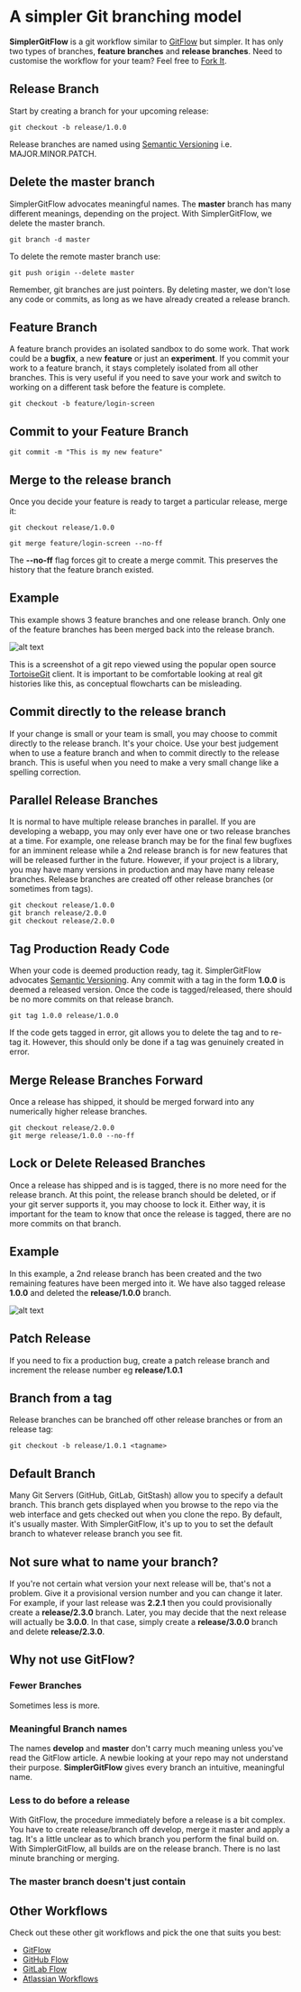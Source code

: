 # A simpler Git branching model

**SimplerGitFlow** is a git workflow similar to [GitFlow](http://nvie.com/posts/a-successful-git-branching-model/) but simpler. It has only two types of branches, **feature branches** and **release branches**. Need to customise the workflow for your team? Feel free to [Fork It](https://help.github.com/articles/fork-a-repo/).

## Release Branch
Start by creating a branch for your upcoming release:

    git checkout -b release/1.0.0

Release branches are named using [Semantic Versioning](http://semver.org/) i.e. MAJOR.MINOR.PATCH.

## Delete the master branch
SimplerGitFlow advocates meaningful names. The **master** branch has many different meanings, depending on the project. With SimplerGitFlow, we delete the master branch.

    git branch -d master

To delete the remote master branch use:

    git push origin --delete master

Remember, git branches are just pointers. By deleting master, we don't lose any code or commits, as long as we have already created a release branch.

## Feature Branch
A feature branch provides an isolated sandbox to do some work. That work could be a **bugfix**, a new **feature** or just an **experiment**. If you commit your work to a feature branch, it stays completely isolated from all other branches. This is very useful if you need to save your work and switch to working on a different task before the feature is complete.

    git checkout -b feature/login-screen

## Commit to your Feature Branch

    git commit -m "This is my new feature"

## Merge to the release branch
Once you decide your feature is ready to target a particular release, merge it:

    git checkout release/1.0.0

    git merge feature/login-screen --no-ff

The **--no-ff** flag forces git to create a merge commit. This preserves the history that the feature branch existed.

## Example
This example shows 3 feature branches and one release branch. Only one of the feature branches has been merged back into the release branch.

![alt text](./images/tortoise-min.png)

This is a screenshot of a git repo viewed using the popular open source [TortoiseGit](https://code.google.com/p/tortoisegit/) client. It is important to be comfortable looking at real git histories like this, as conceptual flowcharts can be misleading.

## Commit directly to the release branch
If your change is small or your team is small, you may choose to commit directly to the release branch. It's your choice. Use your best judgement when to use a feature branch and when to commit directly to the release branch. This is useful when you need to make a very small change like a spelling correction.

## Parallel Release Branches
It is normal to have multiple release branches in parallel. If you are developing a webapp, you may only ever have one or two release branches at a time. For example, one release branch may be for the final few bugfixes for an imminent release while a 2nd release branch is for new features that will be released further in the future. However, if your project is a library, you may have many versions in production and may have many release branches. Release branches are created off other release branches (or sometimes from tags).

    git checkout release/1.0.0
    git branch release/2.0.0
    git checkout release/2.0.0

## Tag Production Ready Code
When your code is deemed production ready, tag it. SimplerGitFlow advocates [Semantic Versioning](http://semver.org/). Any commit with a tag in the form **1.0.0** is deemed a released version. Once the code is tagged/released, there should be no more commits on that release branch.

    git tag 1.0.0 release/1.0.0

If the code gets tagged in error, git allows you to delete the tag and to re-tag it. However, this should only be done if a tag was genuinely created in error.

## Merge Release Branches Forward
Once a release has shipped, it should be merged forward into any numerically higher release branches.

    git checkout release/2.0.0
    git merge release/1.0.0 --no-ff

## Lock or Delete Released Branches
Once a release has shipped and is is tagged, there is no more need for the release branch. At this point, the release branch should be deleted, or if your git server supports it, you may choose to lock it. Either way, it is important for the team to know that once the release is tagged, there are no more commits on that branch.

## Example
In this example, a 2nd release branch has been created and the two remaining features have been merged into it. We have also tagged release **1.0.0** and deleted the **release/1.0.0** branch.

![alt text](./images/tortoise-multi-branch.png)

## Patch Release
If you need to fix a production bug, create a patch release branch and increment the release number eg **release/1.0.1**

## Branch from a tag
Release branches can be branched off other release branches or from an release tag:

    git checkout -b release/1.0.1 <tagname>

## Default Branch
Many Git Servers (GitHub, GitLab, GitStash) allow you to specify a default branch. This branch gets displayed when you browse to the repo via the web interface and gets checked out when you clone the repo. By default, it's usually master. With SimplerGitFlow, it's up to you to set the default branch to whatever release branch you see fit.

## Not sure what to name your branch?
If you're not certain what version your next release will be, that's not a problem. Give it a provisional version number and you can change it later. For example, if your last release was **2.2.1** then you could provisionally create a **release/2.3.0** branch. Later, you may decide that the next release will actually be **3.0.0**. In that case, simply create a **release/3.0.0** branch and delete **release/2.3.0**.

## Why not use GitFlow?

### Fewer Branches
Sometimes less is more.

### Meaningful Branch names
The names **develop** and **master** don't carry much meaning unless you've read the GitFlow article. A newbie looking at your repo may not understand their purpose. **SimplerGitFlow** gives every branch an intuitive, meaningful name.

### Less to do before a release
With GitFlow, the procedure immediately before a release is a bit complex. You have to create release/branch off develop, merge it master and apply a tag. It's a little unclear as to which branch you perform the final build on. With SimplerGitFlow, all builds are on the release branch. There is no last minute branching or merging.

### The master branch doesn't just contain


## Other Workflows
Check out these other git workflows and pick the one that suits you best:

- [GitFlow](http://nvie.com/posts/a-successful-git-branching-model/)
- [GitHub Flow](https://guides.github.com/introduction/flow/)
- [GitLab Flow](https://about.gitlab.com/2014/09/29/gitlab-flow/)
- [Atlassian Workflows](https://www.atlassian.com/git/tutorials/comparing-workflows/)